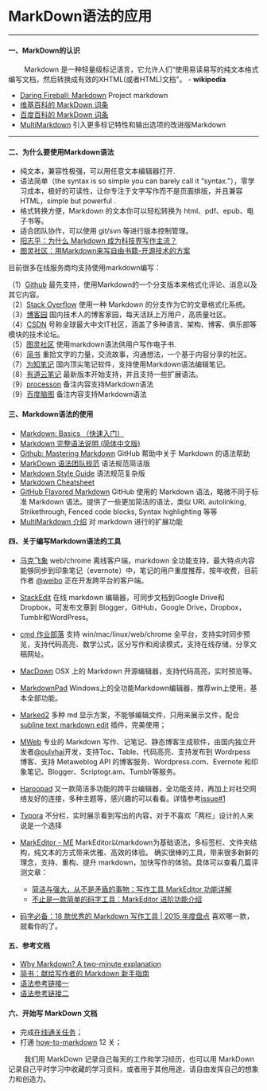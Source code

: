 # MarkDown语法的应用 
----
#### 一、MarkDown的认识
&emsp;&emsp; Markdown 是一种轻量级标记语言，它允许人们“使用易读易写的纯文本格式编写文档，然后转换成有效的XHTML(或者HTML)文档”。 - **wikipedia**

- [Daring Fireball: Markdown](http://daringfireball.net/projects/markdown/) Project markdown
- [维基百科的 MarkDown 词条](https://zh.wikipedia.org/wiki/Markdown)
- [百度百科的 MarkDown 词条](http://baike.baidu.com/link?)
- [MultiMarkdown](http://fletcherpenney.net/multimarkdown/) 引入更多标记特性和输出选项的改进版Markdown

----
#### 二、为什么要使用Markdown语法

- 纯文本，兼容性极强，可以用任意文本编辑器打开.    
- 语法简单（the syntax is so simple you can barely call it “syntax.”），零学习成本，极好的可读性，让你专注于文字写作而不是页面排版，并且兼容 HTML，simple but powerful .     
- 格式转换方便，Markdown 的文本你可以轻松转换为 html、pdf、epub、电子书等。   
- 适合团队协作，可以使用 git/svn 等进行版本控制管理。    
- [阳志平：为什么 Markdown 成为科技界写作主流？](http://www.yangzhiping.com/tech/r-markdown-knitr.html)    
- [图灵社区：用Markdown来写自由书籍-开源技术的方案](http://www.ituring.com.cn/article/828?q=markdown)   

目前很多在线服务商均支持使用markdown编写： 

（1）[Github](https://github.com) 最先支持，使用Markdown的一个分支版本来格式化评论、消息以及其它内容。   
（2）[Stack Overflow](http://stackoverflow.com/) 使用一种 Markdown 的分支作为它的文章格式化系统。   
（3）[博客园](http://www.cnblogs.com/) 国内技术人的博客家园，每天活跃上万用户，高质量社区。    
（4）[CSDN](http://www.csdn.net/) 号称全球最大中文IT社区，涵盖了多种语言、架构、博客、俱乐部等模块的技术论坛。    
（5）[图灵社区](http://www.ituring.com.cn/) 使用markdown语法供用户写作电子书.    
（6）[简书](http://www.jianshu.com/) 重拾文字的力量，交流故事，沟通想法，一个基于内容分享的社区。    
（7）[为知笔记](http://www.wiz.cn/) 国内顶尖笔记软件，支持使用Markdown语法编辑笔记。    
（8）[有道云笔记](http://note.youdao.com/noteintro.html) 最新版本开始支持，并且支持一些扩展语法。    
（9）[processon](https://www.processon.com/) 备注内容支持Markdown语法   
（9）[百度脑图](http://naotu.baidu.com/) 备注内容支持Markdown语法    


#### 三、Markdown语法的使用

- [Markdown: Basics （快速入门）](http://wowubuntu.com/markdown/basic.html)
- [Markdown 完整语法说明 (简体中文版)](http://wowubuntu.com/markdown/)
- [Github: Mastering Markdown](https://guides.github.com/features/mastering-markdown/) GitHub 帮助中关于 Markdown 的语法帮助
- [MarkDown 语法团队规范](https://github.com/hzlzh/1MarkDown) 语法规范简洁版
- [Markdown Style Guide](http://www.cirosantilli.com/markdown-style-guide/) 语法规范复杂版
- [Markdown Cheatsheet](https://github.com/adam-p/markdown-here/wiki/Markdown-Cheatsheet)
- [GitHub Flavored Markdown](https://help.github.com/articles/github-flavored-markdown/) GitHub 使用的 Markdown 语法，略微不同于标准 Markdown 语法。提供了一些更加简洁的语法，类似 URL autolinking, Strikethrough, Fenced code blocks, Syntax highlighting 等等
- [MultiMarkdown 介绍](http://fletcherpenney.net/multimarkdown/) 对 markdown 进行的扩展功能

#### 四、关于编写Markdown语法的工具

- [马克飞象](https://maxiang.info/) web/chrome 离线客户端，markdown 全功能支持，最大特点内容能够同步到印象笔记（evernote）中，笔记的用户重度推荐，按年收费，目前作者 [@weibo](http://weibo.com/u/2788354117) 正在开发跨平台的客户端。   

- [StackEdit](https://stackedit.io/) 在线 markdown 编辑器，可同步文档到Google Drive和 Dropbox，可发布文章到 Blogger，GitHub，Google Drive，Dropbox，Tumblr和WordPress。  

- [cmd 作业部落](https://www.zybuluo.com/mdeditor) 支持 win/mac/linux/web/chrome 全平台，支持实时同步预览，支持代码高亮、数学公式，区分写作和阅读模式，支持在线存储，分享文稿网址。  

- [MacDown](http://macdown.uranusjr.com/) OSX 上的 Markdown 开源编辑器，支持代码高亮，实时预览等。   

- [MarkdownPad](http://www.markdownpad.com/) Windows上的全功能Markdown编辑器，推荐win上使用，基本全部功能。   

- [Marked2](http://marked2app.com/) 多种 md 显示方案，不能够编辑文件，只用来展示文件，配合 [subline text markdown edit](https://packagecontrol.io/packages/MarkdownEditing) 插件，完美使用；

- [MWeb](http://zh.mweb.im/) 专业的 Markdown 写作、记笔记、静态博客生成软件，由国内独立开发者[@oulvhai](http://weibo.com/oulvhai)开发，支持Toc、Table、代码高亮、支持发布到 Wordrpess 博客、支持 Metaweblog API 的博客服务、Wordpress.com、Evernote 和印象笔记、Blogger、Scriptogr.am、Tumblr等服务。

- [Haroopad](http://pad.haroopress.com/user.html) 又一款简洁多功能的跨平台编辑器，全功能支持，再加上对社交网络友好的连接，多种主题等，感兴趣的可以看看。详情参考[issue#1](https://github.com/xirong/my-markdown/issues/1)

- [Typora](http://www.typora.io/) 不分栏，实时展示看到写出的内容，对于不喜欢「两栏」设计的人来说是一个选择
- [MarkEditor - ME](http://markeditor.com/app/markeditor) MarkEditor以markdown为基础语法，多标签栏、文件夹结构，纯文本的方式带来优雅、高效的体验。 确实很棒的工具，带来很多新鲜的理念，支持、重构、提升 markdown，加快写作的体验。具体可以查看几篇评测文章：
    - [简洁与强大，从不是矛盾的事物：写作工具 MarkEditor 功能详解](http://sspai.com/34317)
    - [不止是一款简单的码字工具：MarkEditor 进阶功能介绍](http://sspai.com/34656)
- [码字必备：18 款优秀的 Markdown 写作工具 | 2015 年度盘点](http://sspai.com/32483) 喜欢哪一款，就看你的了。



#### 五、参考文档

- [Why Markdown? A two-minute explanation](http://brettterpstra.com/2011/08/31/why-markdown-a-two-minute-explanation/)
- [简书：献给写作者的 Markdown 新手指南](http://www.jianshu.com/p/q81RER)
- [语法参考链接一](https://www.jianshu.com/p/b03a8d7b1719)
- [语法参考链接二](https://www.jianshu.com/p/191d1e21f7ed)


#### 六、开始写 MarkDown 文档
- 完成[在线通关任务](http://www.markdowntutorial.com/lesson/1/)；  
- 打通 [how-to-markdown](https://github.com/workshopper/how-to-markdown/) 12 关；     

&emsp;&emsp; 我们用 MarkDown 记录自己每天的工作和学习经历，也可以用 MarkDown 记录自己平时学习中收藏的学习资料，或者用于其他用途，请自由发挥自己的想象力和创造力。  


